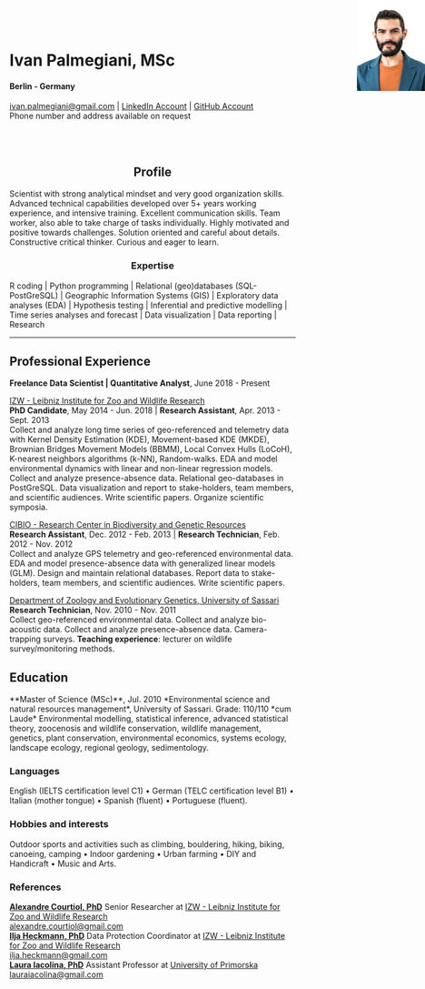 <style type="text/css">
#topright {
    position: absolute;
    right: 0;
    top: 0;
    display: block;
    height: 160px;
    width: 120px;
    }
</style>

<img id="topright" src="Pic_CV.jpg" alt="My_Pic" style="float: right;" width=120 height=160/>
<h1> Ivan Palmegiani, MSc </h1>

#### Berlin - Germany
<ivan.palmegiani@gmail.com> | [LinkedIn Account][2d6409ca]  |  [GitHub Account][e3281462]  
Phone number and address available on request

  [2d6409ca]: https://www.linkedin.com/in/ivan-palmegiani-13a4a15b/ "My_LinkedIn"
  [e3281462]: https://github.com/IvanPalm "My_GitHub"
<br/><br/>

<center><h2> Profile </h2></center>
Scientist with strong analytical mindset and very good organization skills. Advanced technical capabilities developed over 5+ years working experience, and intensive training. Excellent communication skills. Team worker, also able to take charge of tasks individually. Highly motivated and positive towards challenges. Solution oriented and careful about details. Constructive critical thinker. Curious and eager to learn.

<center><h3> Expertise </h3></center>
R coding | Python programming | Relational (geo)databases (SQL-PostGreSQL) | Geographic Information Systems (GIS) | Exploratory data analyses (EDA) | Hypothesis testing | Inferential and predictive modelling | Time series analyses and forecast | Data visualization | Data reporting | Research

---
<h2> Professional Experience </h2>

**Freelance Data Scientist | Quantitative Analyst**, June 2018 - Present  

[IZW - Leibniz Institute for Zoo and Wildlife Research][bb58fb82]  
**PhD Candidate**, May 2014 - Jun. 2018 | **Research Assistant**, Apr. 2013 - Sept. 2013  
Collect and analyze long time series of geo-referenced and telemetry data with Kernel Density Estimation (KDE), Movement-based KDE (MKDE), Brownian Bridges Movement Models (BBMM), Local Convex Hulls (LoCoH), K-nearest neighbors algorithms (k-NN), Random-walks. EDA and model environmental dynamics with linear and non-linear regression models. Collect and analyze presence-absence data. Relational geo-databases in PostGreSQL. Data visualization and report to stake-holders, team members, and scientific audiences. Write scientific papers. Organize scientific symposia.  

[CIBIO - Research Center in Biodiversity and Genetic Resources ][87111420]  
**Research Assistant**, Dec. 2012 - Feb. 2013 | **Research Technician**, Feb. 2012 - Nov. 2012    
Collect and analyze GPS telemetry and geo-referenced environmental data. EDA and model presence-absence data with generalized linear models (GLM). Design and maintain relational databases. Report data to stake-holders, team members, and scientific audiences. Write scientific papers.   

[Department of Zoology and Evolutionary Genetics, University of Sassari][09879b80]    
**Research Technician**, Nov. 2010 - Nov. 2011  
Collect geo-referenced environmental data. Collect and analyze bio-acoustic data. Collect and analyze presence-absence data. Camera-trapping surveys. __Teaching experience__: lecturer on wildlife survey/monitoring methods.  

  [bb58fb82]: http://www.izw-berlin.de/welcome.html "IZW"
  [87111420]: https://cibio.up.pt/ "CIBIO"
  [09879b80]: https://en.uniss.it/ugov/person/2348 "UniSS"
<div style="page-break-after: always;"></div>

<h2> Education </h2>
**Master of Science (MSc)**, Jul. 2010
*Environmental science and natural resources management*, University of Sassari. Grade: 110/110 *cum Laude*  
Environmental modelling, statistical inference, advanced statistical theory, zoocenosis and wildlife conservation, wildlife management, genetics, plant conservation, environmental economics, systems ecology, landscape ecology, regional geology, sedimentology.

<h3> Languages </h3>
English (IELTS certification level C1) • German (TELC certification level B1) • Italian (mother tongue) • Spanish (fluent) • Portuguese (fluent).

<h3> Hobbies and interests </h3>
Outdoor sports and activities such as climbing, bouldering, hiking, biking, canoeing, camping • Indoor gardening • Urban farming • DIY and Handicraft • Music and Arts.

<h3> References </h3>

[**Alexandre Courtiol, PhD**][5e81c0d6] Senior Researcher at [IZW - Leibniz Institute for Zoo and Wildlife Research][bb58fb82]  
<alexandre.courtiol@gmail.com>   
[**Ilja Heckmann, PhD**][d56ee8a1] Data Protection Coordinator at [IZW - Leibniz Institute for Zoo and Wildlife Research][bb58fb82]  
<ilja.heckmann@gmail.com>  
[**Laura Iacolina, PhD**][01142937] Assistant Professor at [University of Primorska][58569d71]  
<lauraiacolina@gmail.com>

  [5e81c0d6]: https://www.linkedin.com/in/alexandre-courtiol-538b5a185/?originalSubdomain=de "AlexCourtiol"
  [01142937]: https://www.linkedin.com/in/laura-iacolina-7710a525/ "LaurinaIacolina"
  [58569d71]: https://www.famnit.upr.si/en/ "UniPrimorska"
  [d56ee8a1]: http://www.izw-berlin.de/heckmann-ilja.html "IljaHeckmann"

